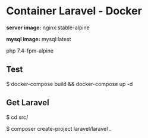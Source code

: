 # Container Laravel - Docker

**server image:** nginx:stable-alpine

**mysql image:** mysql:latest 

php 7.4-fpm-alpine



## Test

$ docker-compose build && docker-compose up -d



## Get Laravel

$ cd src/

$ composer create-project laravel/laravel .
